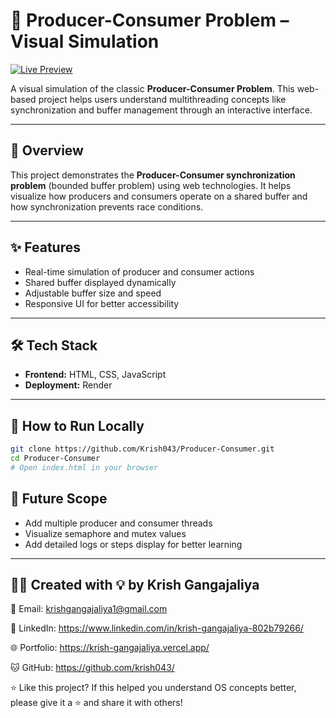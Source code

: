 # 🧵 Producer-Consumer Problem – Visual Simulation

[![Live Preview](https://img.shields.io/badge/Live%20Site-Visit--Now-0aa1ff?style=for-the-badge&logo=render&logoColor=white)](https://producer-consumer.onrender.com/)

A visual simulation of the classic **Producer-Consumer Problem**. This web-based project helps users understand multithreading concepts like synchronization and buffer management through an interactive interface.

---

## 🚀 Overview

This project demonstrates the **Producer-Consumer synchronization problem** (bounded buffer problem) using web technologies. It helps visualize how producers and consumers operate on a shared buffer and how synchronization prevents race conditions.

---

## ✨ Features

- Real-time simulation of producer and consumer actions
- Shared buffer displayed dynamically
- Adjustable buffer size and speed
- Responsive UI for better accessibility

---

## 🛠 Tech Stack

- **Frontend:** HTML, CSS, JavaScript
- **Deployment:** Render

---

## 🧪 How to Run Locally

```bash
git clone https://github.com/Krish043/Producer-Consumer.git
cd Producer-Consumer
# Open index.html in your browser
```

## 📌 Future Scope
- Add multiple producer and consumer threads
- Visualize semaphore and mutex values
- Add detailed logs or steps display for better learning
---
## 👨‍💻 Created with 💡 by Krish Gangajaliya
📧 Email: krishgangajaliya1@gmail.com

🔗 LinkedIn: https://www.linkedin.com/in/krish-gangajaliya-802b79266/

🌐 Portfolio: https://krish-gangajaliya.vercel.app/

🐱 GitHub: https://github.com/krish043/

⭐ Like this project?
If this helped you understand OS concepts better, please give it a ⭐ and share it with others!
